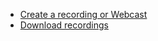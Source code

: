 

- [Create a recording or Webcast](create-a-recording-or-webcast.md)
- [Download recordings](download-recordings.md)
